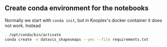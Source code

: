 ## Create conda environment for the notebooks

Normally we start with `conda init`, but in Kooplex's docker container it does not work. Instead 
```bash
. /opt/conda/bin/activate
conda create -n datavis_shapesmaps --yes --file requirements.txt
```
